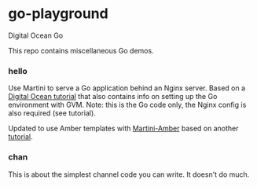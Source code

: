 # go-playground
Digital Ocean Go

This repo contains miscellaneous Go demos.

### hello
Use Martini to serve a Go application behind an Nginx server. Based on a [Digital Ocean tutorial](https://www.digitalocean.com/community/tutorials/how-to-use-martini-to-serve-go-applications-behind-an-nginx-server-on-ubuntu) that also contains info on setting up the Go environment with GVM. Note: this is the Go code only, the Nginx config is also required (see tutorial).

Updated to use Amber templates with [Martini-Amber](https://github.com/llun/martini-amber) based on another [tutorial](http://getting-started.md/guides/3-go-martini).

### chan
This is about the simplest channel code you can write. It doesn't do much.
